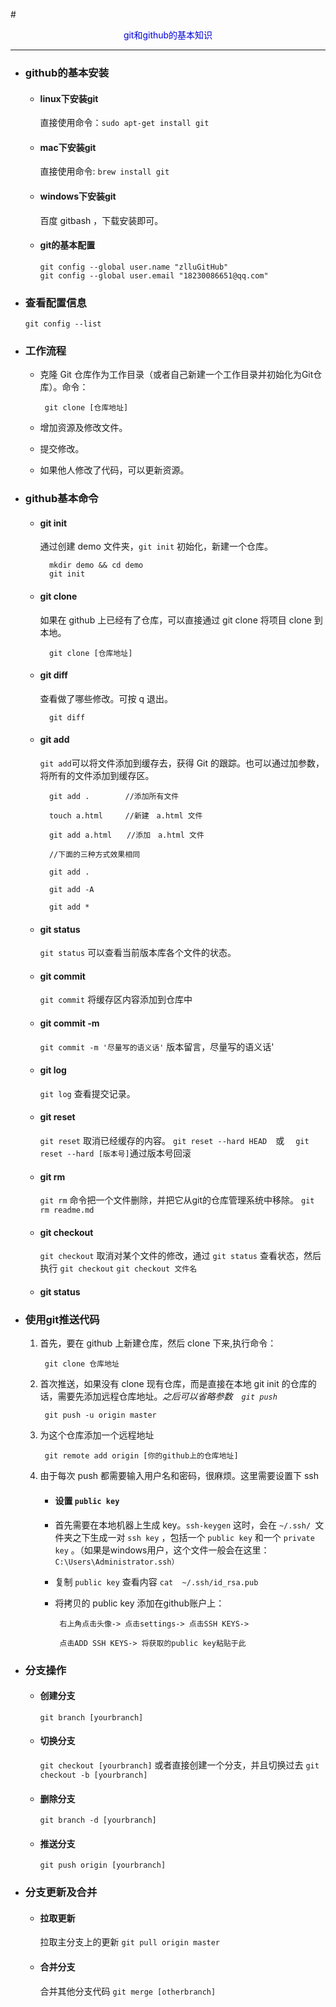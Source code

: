 

#<p align="center"><font color="#0000dd">git和github的基本知识</font></p>

---


- ### github的基本安装 

    - #### linux下安装git
   
      直接使用命令：`sudo apt-get install git`
        
    - #### mac下安装git 
     
      直接使用命令: `brew install git`
     
    - #### windows下安装git 
  
      百度 gitbash ，下载安装即可。

    - #### git的基本配置
   
          git config --global user.name "zlluGitHub"
          git config --global user.email "18230086651@qq.com"
  
- ### 查看配置信息  
  
      git config --list

- ### 工作流程

     + 克隆 Git 仓库作为工作目录（或者自己新建一个工作目录并初始化为Git仓库）。命令：
        
            git clone [仓库地址]
         
     - 增加资源及修改文件。

     - 提交修改。   

     - 如果他人修改了代码，可以更新资源。

- ### github基本命令

    * #### git init

        通过创建 demo 文件夹，`git init` 初始化，新建一个仓库。
 
            mkdir demo && cd demo
            git init

    - #### git clone   


      如果在 github 上已经有了仓库，可以直接通过 git clone 将项目 clone 到本地。
       
            git clone [仓库地址]

    - #### git diff        

        查看做了哪些修改。可按 q 退出。

            git diff

    + #### git add 

         `git add`可以将文件添加到缓存去，获得 Git 的跟踪。也可以通过加参数，将所有的文件添加到缓存区。
   
            
            git add .   　　　//添加所有文件

            touch a.html     //新建　a.html 文件

            git add a.html　　//添加　a.html 文件

            //下面的三种方式效果相同

            git add .

            git add -A

            git add *

    + #### git status  

        `git status` 可以查看当前版本库各个文件的状态。

    + #### git commit 

       `git commit` 将缓存区内容添加到仓库中

    + #### git commit -m 

       `git commit -m '尽量写的语义话'` 版本留言，尽量写的语义话'

    + #### git log 

       `git log`  查看提交记录。

    + #### git reset 

        `git reset` 取消已经缓存的内容。
     `git reset --hard HEAD`　或 　`git reset --hard [版本号]`通过版本号回滚

    + #### git rm 

       `git rm` 命令把一个文件删除，并把它从git的仓库管理系统中移除。 `git rm readme.md`

    + #### git checkout 

      `git checkout` 取消对某个文件的修改，通过 `git status` 查看状态，然后执行 `git checkout` `git checkout 文件名`

    + #### git status 

- ### 使用git推送代码

    1. 首先，要在 github 上新建仓库，然后 clone 下来,执行命令：
       
            git clone 仓库地址
    
    2. 首次推送，如果没有 clone 现有仓库，而是直接在本地 git init 的仓库的话，需要先添加远程仓库地址。*之后可以省略参数　`git push`*

            git push -u origin master 

    3. 为这个仓库添加一个远程地址

            git remote add origin [你的github上的仓库地址]

    4. 由于每次 push 都需要输入用户名和密码，很麻烦。这里需要设置下 ssh 

        * #### 设置 `public key`

        - 首先需要在本地机器上生成 key。`ssh-keygen` 这时，会在 `~/.ssh/ `文件夹之下生成一对 `ssh key` ，包括一个 `public key` 和一个 `private key` 。（如果是windows用户，这个文件一般会在这里：`C:\Users\Administrator.ssh）`

        +  复制 `public key`   查看内容 `cat  ~/.ssh/id_rsa.pub`
  
        +  将拷贝的 public key 添加在github账户上：
        
                右上角点击头像-> 点击settings-> 点击SSH KEYS-> 

                点击ADD SSH KEYS-> 将获取的public key粘贴于此
      
* ### 分支操作

    - #### 创建分支

         `git branch [yourbranch]`

    - #### 切换分支 

        `git checkout [yourbranch]` 或者直接创建一个分支，并且切换过去 `git checkout -b [yourbranch]`

    - #### 删除分支 
    
        `git branch -d [yourbranch]`

    - #### 推送分支 
    
        `git push origin [yourbranch]`

* ### 分支更新及合并

    + #### 拉取更新
    
        拉取主分支上的更新 `git pull origin master`

    + #### 合并分支
    
        合并其他分支代码 `git merge [otherbranch]`